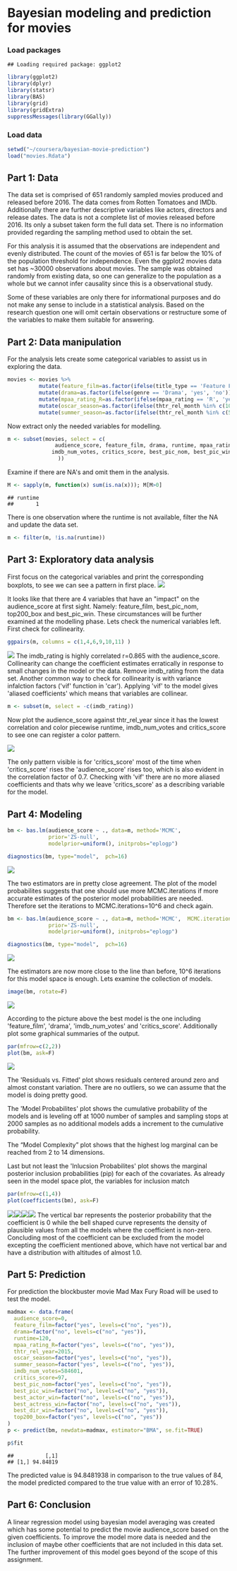Bayesian modeling and prediction for movies
================

### Load packages

    ## Loading required package: ggplot2

``` r
library(ggplot2)
library(dplyr)
library(statsr)
library(BAS)
library(grid)
library(gridExtra)
suppressMessages(library(GGally))
```

### Load data

``` r
setwd("~/coursera/bayesian-movie-prediction")
load("movies.Rdata")
```

Part 1: Data
------------

The data set is comprised of 651 randomly sampled movies produced and released before 2016. The data comes from Rotten Tomatoes and IMDb. Additionally there are further descriptive variables like actors, directors and release dates. The data is not a complete list of movies released before 2016. Its only a subset taken form the full data set. There is no information provided regarding the sampling method used to obtain the set.

For this analysis it is assumed that the observations are independent and evenly distributed. The count of the movies of 651 is far below the 10% of the population threshold for independence. Even the ggplot2 movies data set has ~30000 observations about movies. The sample was obtained randomly from existing data, so one can generalize to the population as a whole but we cannot infer causality since this is a observational study.

Some of these variables are only there for informational purposes and do not make any sense to include in a statistical analysis. Based on the research question one will omit certain observations or restructure some of the variables to make them suitable for answering.

Part 2: Data manipulation
-------------------------

For the analysis lets create some categorical variables to assist us in exploring the data.

``` r
movies <- movies %>% 
          mutate(feature_film=as.factor(ifelse(title_type == 'Feature Film', 'yes', 'no'))) %>%
          mutate(drama=as.factor(ifelse(genre == 'Drama', 'yes', 'no'))) %>%
          mutate(mpaa_rating_R=as.factor(ifelse(mpaa_rating == 'R', 'yes', 'no'))) %>%
          mutate(oscar_season=as.factor(ifelse(thtr_rel_month %in% c(10:12), 'yes', 'no'))) %>%
          mutate(summer_season=as.factor(ifelse(thtr_rel_month %in% c(5:8), 'yes', 'no')))
```

Now extract only the needed variables for modelling.

``` r
m <- subset(movies, select = c(
               audience_score, feature_film, drama, runtime, mpaa_rating_R, thtr_rel_year, oscar_season, summer_season, imdb_rating, 
              imdb_num_votes, critics_score, best_pic_nom, best_pic_win, best_actor_win, best_actress_win, best_dir_win, top200_box
                ))
```

Examine if there are NA's and omit them in the analysis.

``` r
M <- sapply(m, function(x) sum(is.na(x))); M[M>0]
```

    ## runtime 
    ##       1

There is one observation where the runtime is not available, filter the NA and update the data set.

``` r
m <- filter(m, !is.na(runtime))
```

Part 3: Exploratory data analysis
---------------------------------

First focus on the categorical variables and print the corresponding boxplots, to see we can see a pattern in first place. ![](bayesian_project_files/figure-markdown_github-ascii_identifiers/anal-1.png)

It looks like that there are 4 variables that have an "impact" on the audience\_score at first sight. Namely: feature\_film, best\_pic\_nom, top200\_box and best\_pic\_win. These circumstances will be further examined at the modelling phase. Lets check the numerical variables left. First check for collinearity.

``` r
ggpairs(m, columns = c(1,4,6,9,10,11) )
```

![](bayesian_project_files/figure-markdown_github-ascii_identifiers/corr-1.png) The imdb\_rating is highly correlated r=0.865 with the audience\_score. Collinearity can change the coefficient estimates erratically in response to small changes in the model or the data. Remove imdb\_rating from the data set. Another common way to check for collinearity is with variance infalction factors ('vif' function in 'car'). Applying 'vif' to the model gives 'aliased coefficients' which means that variables are collinear.

``` r
m <- subset(m, select = -c(imdb_rating))
```

Now plot the audience\_score against thtr\_rel\_year since it has the lowest correlation and color piecewise runtime, imdb\_num\_votes and critics\_score to see one can register a color pattern.

![](bayesian_project_files/figure-markdown_github-ascii_identifiers/numerical-1.png)

The only pattern visible is for 'critics\_score' most of the time when 'critics\_score' rises the 'audience\_score' rises too, which is also evident in the correlation factor of 0.7. Checking with 'vif' there are no more aliased coefficients and thats why we leave 'critics\_score' as a describing variable for the model.

Part 4: Modeling
----------------

``` r
bm <- bas.lm(audience_score ~ ., data=m, method='MCMC',
             prior='ZS-null', 
             modelprior=uniform(), initprobs="eplogp")
```

``` r
diagnostics(bm, type="model",  pch=16)
```

![](bayesian_project_files/figure-markdown_github-ascii_identifiers/diag-1.png)

The two estimators are in pretty close agreement. The plot of the model probabilites suggests that one should use more MCMC.iterations if more accurate estimates of the posterior model probabilities are needed. Therefore set the iterations to MCMC.iterations=10^6 and check again.

``` r
bm <- bas.lm(audience_score ~ ., data=m, method='MCMC',  MCMC.iterations = 10^6,
             prior='ZS-null', 
             modelprior=uniform(), initprobs="eplogp")
```

``` r
diagnostics(bm, type="model",  pch=16)
```

![](bayesian_project_files/figure-markdown_github-ascii_identifiers/diag2-1.png)

The estimators are now more close to the line than before, 10^6 iterations for this model space is enough. Lets examine the collection of models.

``` r
image(bm, rotate=F)
```

![](bayesian_project_files/figure-markdown_github-ascii_identifiers/mod-1.png)

According to the picture above the best model is the one including 'feature\_film', 'drama', 'imdb\_num\_votes' and 'critics\_score'. Additionally plot some graphical summaries of the output.

``` r
par(mfrow=c(2,2))
plot(bm, ask=F)
```

![](bayesian_project_files/figure-markdown_github-ascii_identifiers/basp-1.png)

The 'Residuals vs. Fitted' plot shows residuals centered around zero and almost constant variation. There are no outliers, so we can assume that the model is doing pretty good.

The 'Model Probabilites' plot shows the cumulative probability of the models and is leveling off at 1000 number of samples and sampling stops at 2000 samples as no additional models adds a increment to the cumulative probability.

The “Model Complexity” plot shows that the highest log marginal can be reached from 2 to 14 dimensions.

Last but not least the 'Inlucsion Probabilites' plot shows the marginal posterior inclusion probabilities (pip) for each of the covariates. As already seen in the model space plot, the variables for inclusion match

``` r
par(mfrow=c(1,4))
plot(coefficients(bm), ask=F)
```

![](bayesian_project_files/figure-markdown_github-ascii_identifiers/coef-1.png)![](bayesian_project_files/figure-markdown_github-ascii_identifiers/coef-2.png)![](bayesian_project_files/figure-markdown_github-ascii_identifiers/coef-3.png)![](bayesian_project_files/figure-markdown_github-ascii_identifiers/coef-4.png) The vertical bar represents the posterior probability that the coefficient is 0 while the bell shaped curve represents the density of plausible values from all the models where the coefficient is non-zero. Concluding most of the coefficient can be excluded from the model excepting the coefficient mentioned above, which have not vertical bar and have a distribution with altitudes of almost 1.0.

Part 5: Prediction
------------------

For prediction the blockbuster movie Mad Max Fury Road will be used to test the model.

``` r
madmax <- data.frame(
  audience_score=0,
  feature_film=factor("yes", levels=c("no", "yes")),
  drama=factor("no", levels=c("no", "yes")),
  runtime=120, 
  mpaa_rating_R=factor("yes", levels=c("no", "yes")),
  thtr_rel_year=2015,
  oscar_season=factor("yes", levels=c("no", "yes")),
  summer_season=factor("yes", levels=c("no", "yes")),
  imdb_num_votes=584601,
  critics_score=97, 
  best_pic_nom=factor("yes", levels=c("no", "yes")),
  best_pic_win=factor("no", levels=c("no", "yes")),
  best_actor_win=factor("no", levels=c("no", "yes")),
  best_actress_win=factor("no", levels=c("no", "yes")),
  best_dir_win=factor("no", levels=c("no", "yes")),
  top200_box=factor("yes", levels=c("no", "yes"))
)
p <- predict(bm, newdata=madmax, estimator="BMA", se.fit=TRUE)

p$fit
```

    ##          [,1]
    ## [1,] 94.84819

The predicted value is 94.8481938 in comparison to the true values of 84, the model predicted compared to the true value with an error of 10.28%.

Part 6: Conclusion
------------------

A linear regression model using bayesian model averaging was created which has some potential to predict the movie audience\_score based on the given coefficients. To improve the model more data is needed and the inclusion of maybe other coefficients that are not included in this data set. The further improvement of this model goes beyond of the scope of this assignment.

